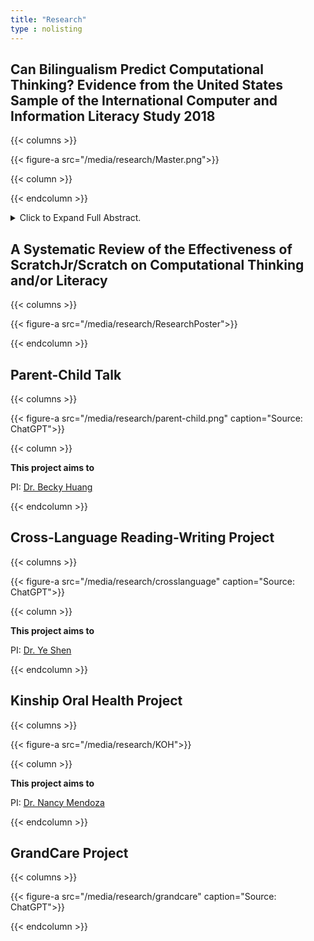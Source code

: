 ```yaml
---
title: "Research"
type : nolisting
---
```


## Can Bilingualism Predict Computational Thinking? Evidence from the United States Sample of the International Computer and Information Literacy Study 2018

{{< columns >}}

{{< figure-a src="/media/research/Master.png">}}

{{< column >}}

{{< endcolumn >}}

<details>
<summary>Click to Expand Full Abstract. </summary>
<p style="text-align: justify;">
Numerous studies have explored the cognitive advantages of bilingualism,
highlighting its potential to enhance various cognitive abilities. Understanding these
associations can help educators and parents support bilingual students in leveraging their
cognitive strengths to achieve their full potential. However, the relationship between
bilingualism and computational thinking (CT) remains under-researched. The purpose of this
study is to investigate whether bilingualism predicts higher computational thinking
performance, using hierarchical regression analysis on data from the U.S. sample of the
International Computer and Information Literacy Study (ICILS) 2018. Results revealed that
after controlling for gender, race/ethnicity, socioeconomic status, immigration status,
computer experience, and self-efficacy in information and communications technology,
bilingual students scored lower on computational thinking tests than their monolingual peers.
These findings challenge the notion of cognitive advantages associated with bilingualism,
suggesting that its benefits may not extend to all cognitive domains. Furthermore, the study
identifies limitations in current measures of bilingual status and calls for future research to
examine how the complexity of bilingual experiences influences diverse cognitive skills.
</p>
</details>

## A Systematic Review of the Effectiveness of ScratchJr/Scratch on Computational Thinking and/or Literacy 

{{< columns >}}

{{< figure-a src="/media/research/ResearchPoster">}}

{{< endcolumn >}}



## Parent-Child Talk

{{< columns >}}

{{< figure-a src="/media/research/parent-child.png" caption="Source: ChatGPT">}}

{{< column >}}

**This project aims to**

PI: [Dr. Becky Huang](https://ehe.osu.edu/teaching-and-learning/directory?id=huang.5088) 

{{< endcolumn >}}


## Cross-Language Reading-Writing Project

{{< columns >}}

{{< figure-a src="/media/research/crosslanguage" caption="Source: ChatGPT">}}

{{< column >}}

**This project aims to**

PI: [Dr. Ye Shen](https://www.usf.edu/education/faculty/faculty-profiles/ye-shen.aspx) 

{{< endcolumn >}}


## Kinship Oral Health Project

{{< columns >}}

{{< figure-a src="/media/research/KOH">}}

{{< column >}}

**This project aims to**

PI: [Dr. Nancy Mendoza](https://csw.osu.edu/faculty/mendoza-nancy-ph-d/) 

{{< endcolumn >}}

## GrandCare Project

{{< columns >}}

{{< figure-a src="/media/research/grandcare" caption="Source: ChatGPT">}}

{{< endcolumn >}}







